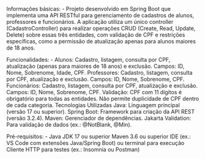 Informações básicas: -
Projeto desenvolvido em Spring Boot que implementa uma API RESTful para gerenciamento de cadastros de alunos, professores e funcionários. A aplicação utiliza um único controller (CadastroController) para realizar operações CRUD (Create, Read, Update, Delete) sobre essas três entidades, com validação de CPF e restrições específicas, como a permissão de atualização apenas para alunos maiores de 18 anos.

Funcionalidades: -
Alunos:
Cadastro, listagem, consulta por CPF, atualização (apenas para maiores de 18 anos) e exclusão.
Campos: ID, Nome, Sobrenome, Idade, CPF.
Professores:
Cadastro, listagem, consulta por CPF, atualização e exclusão.
Campos: ID, Nome, Sobrenome, CPF.
Funcionários:
Cadastro, listagem, consulta por CPF, atualização e exclusão.
Campos: ID, Nome, Sobrenome, CPF.
Validação:
CPF com 11 dígitos é obrigatório para todas as entidades.
Não permite duplicidade de CPF dentro de cada categoria.
Tecnologias Utilizadas
Java: Linguagem principal (versão 17 ou superior).
Spring Boot: Framework para criação da API REST (versão 3.2.4).
Maven: Gerenciador de dependências.
Jakarta Validation: Para validação de dados (ex.: @NotBlank, @Min).

Pré-requisitos: -
Java JDK 17 ou superior
Maven 3.6 ou superior
IDE (ex.: VS Code com extensões Java/Spring Boot) ou terminal para execução
Cliente HTTP para testes (ex.: Insomnia ou Postman)
